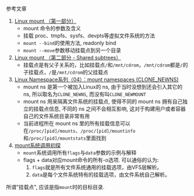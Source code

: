 参考文章

1. [Linux mount （第一部分）](https://segmentfault.com/a/1190000006878392)
    - mount 命令的参数及含义
    - 挂载 proc、tmpfs、sysfs、devpts等虚拟文件系统的方法
    - `mount --bind`的使用方法, readonly bind
    - `mount --move`参数移动挂载点到另一个目录
2. [Linux mount （第二部分 - Shared subtrees）](https://segmentfault.com/a/1190000006899213)
    - 挂载点是有父子关系的，比如挂载点`/`和`/mnt/cdrom`，`/mnt/cdrom`都是`/`的子挂载点，`/`是`/mnt/cdrom`的父挂载点
3. [Linux Namespace系列（04）：mount namespaces (CLONE_NEWNS)](https://segmentfault.com/a/1190000006912742)
    - mount ns 是第一个被加入Linux的 ns, 由于当时没想到还会引入其它的 ns, 所以取名为`CLONE_NEWNS`, 而没有叫`CLONE_NEWMOUNT`
    - mount ns 用来隔离文件系统的挂载点, 使得不同的 mount ns 拥有自己独立的挂载点信息, 不同的 ns 之间不会相互影响, 这对于构建用户或者容器自己的文件系统目录非常有用
    - 当前进程所在 mount ns 里的所有挂载信息可以在`/proc/[pid]/mounts`、`/proc/[pid]/mountinfo`和`/proc/[pid]/mountstats`里面找到
4. [mount系统调用初探](https://zhuanlan.zhihu.com/p/36268333)
    - `mount`系统调用所有`flags`与`data`参数的示例与解释
    - flags + data对应mount命令的所有-o选项. 可以通俗的认为:
        1. `flags`就是所有文件系统通用的挂载选项，由VFS层解析。
        2. `data`是每个文件系统特有的挂载选项，由文件系统自己解析。

所谓"挂载点", 应该是指`mount`时的目标目录.
